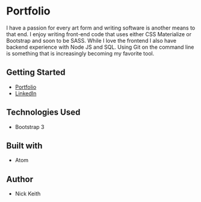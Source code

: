 # Portfolio
I have a passion for every art form and writing software is another means to that end. I enjoy writing front-end code that uses either CSS Materialize or Bootstrap and soon to be SASS. While I love the frontend I also have backend experience with Node JS and SQL. Using Git on the command line is something that is increasingly becoming my favorite tool.

## Getting Started
- [Portfolio](https://ralphwiley.github.io/Portfolio/)
- [LinkedIn](https://www.linkedin.com/in/nick-keith/)

## Technologies Used
- Bootstrap 3

## Built with
- Atom

## Author
- Nick Keith
